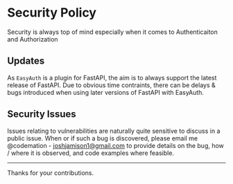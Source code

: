 # Security Policy
Security is always top of mind especially when it comes to Authenticaiton and Authorization

## Updates
As `EasyAuth` is a plugin for FastAPI, the aim is to always support the latest release of FastAPI. Due to obvious time contraints, there can be delays & bugs introduced when using later versions of FastAPI with EasyAuth.

## Security Issues
Issues relating to vulnerabilities are naturally quite sensitive to discuss in a public issue. When or if such a bug is discovered, please email me @codemation - joshjamison1@gmail.com to provide details on the bug, how / where it is observed, and code examples where feasible.

---
Thanks for your contributions.
